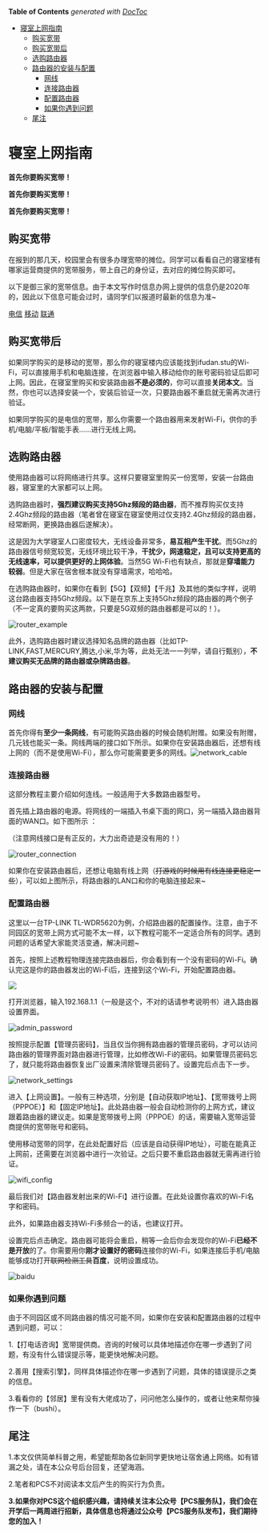<!-- START doctoc generated TOC please keep comment here to allow auto update -->
<!-- DON'T EDIT THIS SECTION, INSTEAD RE-RUN doctoc TO UPDATE -->
**Table of Contents**  *generated with [DocToc](https://github.com/thlorenz/doctoc)*

- [寝室上网指南](#%E5%AF%9D%E5%AE%A4%E4%B8%8A%E7%BD%91%E6%8C%87%E5%8D%97)
  - [购买宽带](#%E8%B4%AD%E4%B9%B0%E5%AE%BD%E5%B8%A6)
  - [购买宽带后](#%E8%B4%AD%E4%B9%B0%E5%AE%BD%E5%B8%A6%E5%90%8E)
  - [选购路由器](#%E9%80%89%E8%B4%AD%E8%B7%AF%E7%94%B1%E5%99%A8)
  - [路由器的安装与配置](#%E8%B7%AF%E7%94%B1%E5%99%A8%E7%9A%84%E5%AE%89%E8%A3%85%E4%B8%8E%E9%85%8D%E7%BD%AE)
    - [网线](#%E7%BD%91%E7%BA%BF)
    - [连接路由器](#%E8%BF%9E%E6%8E%A5%E8%B7%AF%E7%94%B1%E5%99%A8)
    - [配置路由器](#%E9%85%8D%E7%BD%AE%E8%B7%AF%E7%94%B1%E5%99%A8)
    - [如果你遇到问题](#%E5%A6%82%E6%9E%9C%E4%BD%A0%E9%81%87%E5%88%B0%E9%97%AE%E9%A2%98)
  - [尾注](#%E5%B0%BE%E6%B3%A8)

<!-- END doctoc generated TOC please keep comment here to allow auto update -->

# 寝室上网指南

**首先你要购买宽带！**

**首先你要购买宽带！**

**首先你要购买宽带！**

## 购买宽带

在报到的那几天，校园里会有很多办理宽带的摊位。同学可以看看自己的寝室楼有哪家运营商提供的宽带服务，带上自己的身份证，去对应的摊位购买即可。

以下是御三家的宽带信息。由于本文写作时信息办网上提供的信息仍是2020年的，因此以下信息可能会过时，请同学们以报道时最新的信息为准~

[电信](http://www.ecampus.fudan.edu.cn/2329/list.htm) [移动](http://www.ecampus.fudan.edu.cn/2337/list.htm) [联通](http://www.ecampus.fudan.edu.cn/2333/list.htm)

## 购买宽带后

如果同学购买的是移动的宽带，那么你的寝室楼内应该能找到ifudan.stu的Wi-Fi，可以直接用手机和电脑连接，在浏览器中输入移动给你的账号密码验证后即可上网。因此，在寝室里购买和安装路由器**不是必须的**，你可以直接**关闭本文**。当然，你也可以选择安装一个，安装后验证一次，只要路由器不重启就无需再次进行验证。

如果同学购买的是电信的宽带，那么你需要一个路由器用来发射Wi-Fi，供你的手机/电脑/平板/智能手表......进行无线上网。

## 选购路由器

使用路由器可以将网络进行共享。这样只要寝室里购买一份宽带，安装一台路由器，寝室里的大家都可以上网。

选购路由器时，**强烈建议购买支持5Ghz频段的路由器**，而不推荐购买仅支持2.4Ghz频段的路由器（笔者曾在寝室在寝室使用过仅支持2.4Ghz频段的路由器，经常断网，更换路由器后遂解决）。

这是因为大学寝室人口密度较大，无线设备非常多，**易互相产生干扰**。而5Ghz的路由器信号频宽较宽，无线环境比较干净，**干扰少，网速稳定，且可以支持更高的无线速率，可以提供更好的上网体验**。当然5G Wi-Fi也有缺点，那就是**穿墙能力较弱**。但是大家在宿舍根本就没有穿墙需求，哈哈哈。

在选购路由器时，如果你在看到【5G】【双频】【千兆】及其他的类似字样，说明这台路由器支持5Ghz频段。以下是在京东上支持5Ghz频段的路由器的两个例子（不一定真的要购买这两款，只要是5G双频的路由器都是可以的！）。

![router_example](./pictures/router_example.png)

此外，选购路由器时建议选择知名品牌的路由器（比如TP-LINK,FAST,MERCURY,腾达,小米,华为等，此处无法一一列举，请自行甄别），**不建议购买无品牌的路由器或杂牌路由器**。

## 路由器的安装与配置

### 网线

首先你得有**至少一条网线**，有可能购买路由器的时候会随机附赠。如果没有附赠，几元钱也能买一条。网线两端的接口如下所示。如果你在安装路由器后，还想有线上网的（而不是使用Wi-Fi），那么你可能需要更多的网线。![network_cable](./pictures/network_cable.jpg)

### 连接路由器

这部分教程主要介绍如何连线。一般适用于大多数路由器型号。

首先插上路由器的电源。将网线的一端插入书桌下面的网口，另一端插入路由器背面的WAN口。如下图所示 ：

（注意网线接口是有正反的，大力出奇迹是没有用的！）

![router_connection](./pictures/router_connection.jpg)

如果你在安装路由器后，还想让电脑有线上网（~~打游戏的时候用有线连接更稳定一些~~），可以如上图所示，将路由器的LAN口和你的电脑连接起来~

### 配置路由器

这里以一台TP-LINK TL-WDR5620为例，介绍路由器的配置操作。注意，由于不同园区的宽带上网方式可能不太一样，以下教程可能不一定适合所有的同学。遇到问题的话希望大家能灵活变通，解决问题~

首先，按照上述教程物理连接完路由器后，你会看到有一个没有密码的Wi-Fi。确认完这是你的路由器发出的Wi-Fi后，连接到这个Wi-Fi，开始配置路由器。

![](./pictures/open_wifi.png)

打开浏览器，输入192.168.1.1（一般是这个，不对的话请参考说明书）进入路由器设置界面。

![admin_password](./pictures/admin_password.png)

按照提示配置【管理员密码】，当且仅当你拥有路由器的管理员密码，才可以访问路由器的管理界面对路由器进行管理，比如修改Wi-Fi的密码。如果管理员密码忘了，就只能将路由器恢复出厂设置来清除管理员密码了。设置完后点击下一步。

![network_settings](./pictures/network_settings.png)

进入【上网设置】。一般有三种选项，分别是【自动获取IP地址】、【宽带拨号上网（PPPOE）】和【固定IP地址】。此处路由器一般会自动检测你的上网方式，建议跟着路由器的建议走。如果是宽带拨号上网（PPPOE）的话，需要输入宽带运营商提供的宽带账号和密码。

使用移动宽带的同学，在此处配置好后（应该是自动获得IP地址），可能在能真正上网前，还需要在浏览器中进行一次验证。之后只要不重启路由器就无需再进行验证。

![wifi_config](./pictures/wifi_config.png)

最后我们对【路由器发射出来的Wi-Fi】进行设置。在此处设置你喜欢的Wi-Fi名字和密码。

此外，如果路由器支持Wi-Fi多频合一的话，也建议打开。

设置完后点击确定。路由器可能将会重启，稍等一会后你会发现你的Wi-Fi**已经不是开放**的了。你需要用你**刚才设置好的密码**连接你的Wi-Fi，如果连接后手机/电脑能够成功打开~~联网检测工具~~**百度**，说明设置成功。

![baidu](./pictures/baidu.png)

### 如果你遇到问题

由于不同园区或不同路由器的情况可能不同，如果你在安装和配置路由器的过程中遇到问题，可以：

1.【打电话咨询】宽带提供商。咨询的时候可以具体地描述你在哪一步遇到了问题，有没有什么错误提示等，能更快地解决问题。

2.善用【搜索引擎】，同样具体描述你在哪一步遇到了问题，具体的错误提示之类的信息。

3.看看你的【邻居】里有没有大佬成功了，问问他怎么操作的，或者让他来帮你操作一下（bushi）。

## 尾注

1.本文仅供简单科普之用，希望能帮助各位新同学更快地让宿舍通上网络。如有错漏之处，请在本公众号后台回复，还望海涵。

2.笔者和PCS不对阅读本文后产生的购买行为负责。

**3.如果你对PCS这个组织感兴趣，请持续关注本公众号【PCS服务队】，我们会在开学后一两周进行招新，具体信息也将通过公众号【PCS服务队发布】，我们期待您的加入！**